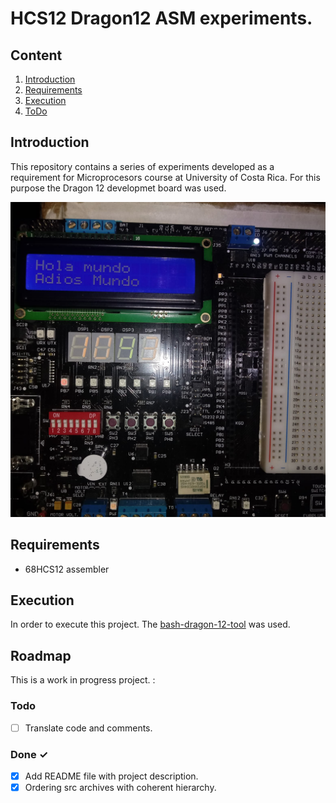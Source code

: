 #  HCS12 Dragon12 ASM experiments.

## Content

1. [Introduction](#introduction)
2. [Requirements](#requirements)
3. [Execution](#execution)
4. [ToDo](#todo)


## Introduction
This repository contains a series of experiments developed as a requirement for Microprocesors course at University of Costa Rica. For this purpose the Dragon 12 developmet board was used. 


<div align="center">

   ![Software Architecture](/img/dragon12.jpeg "Software Architecture")

</div>

## Requirements
+ 68HCS12 assembler

## Execution
In order to execute this project. The [bash-dragon-12-tool](https://github.com/jeancahu/bash-dragon-12-tool) was used.


## Roadmap
This is a work in progress project.  :

### Todo

- [ ] Translate code and comments.

### Done ✓

- [x] Add README file with project description.
- [x] Ordering src archives with coherent hierarchy. 
